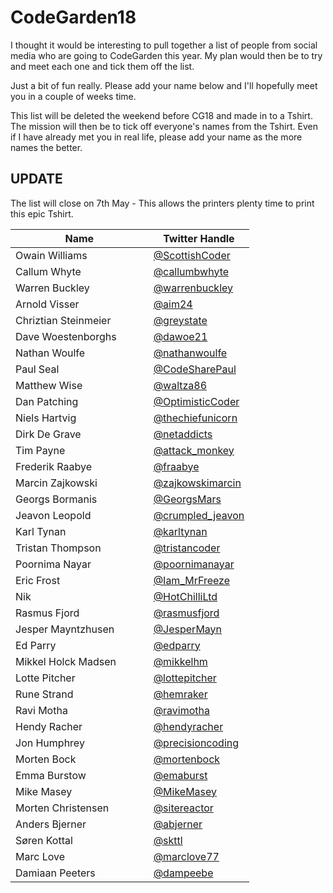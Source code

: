 # CodeGarden18
I thought it would be interesting to pull together a list of people from social media who are going to CodeGarden this year. My plan would then be to try and meet each one and tick them off the list. 

Just a bit of fun really. Please add your name below and I'll hopefully meet you in a couple of weeks time.

This list will be deleted the weekend before CG18 and made in to a Tshirt. The mission will then be to tick off everyone's names from the Tshirt. 
Even if I have already met you in real life, please add your name as the more names the better. 

## UPDATE
The list will close on 7th May - This allows the printers plenty time to print this epic Tshirt. 


| Name                         | Twitter Handle    |
|------------------------------|-------------------|
| Owain Williams               | [@ScottishCoder](https://twitter.com/ScottishCoder)    |
| Callum Whyte                 | [@callumbwhyte](https://twitter.com/callumbwhyte)     |
| Warren Buckley               | [@warrenbuckley](https://twitter.com/warrenbuckley)    |
| Arnold Visser                | [@aim24](https://twitter.com/aim24)            |
| Chriztian Steinmeier         | [@greystate](https://twitter.com/greystate)        |
| Dave Woestenborghs           | [@dawoe21](https://twitter.com/dawoe21)          |
| Nathan Woulfe                | [@nathanwoulfe](https://twitter.com/nathanwoulfe)     |
| Paul Seal                    | [@CodeSharePaul](https://twitter.com/CodeSharePaul)    |
| Matthew Wise                 | [@waltza86](https://twitter.com/waltza86)         |
| Dan Patching                 | [@OptimisticCoder](https://twitter.com/OptimisticCoder)  |
| Niels Hartvig                | [@thechiefunicorn](https://twitter.com/thechiefunicorn)  |
| Dirk De Grave                | [@netaddicts](https://twitter.com/netaddicts)|
| Tim Payne                    | [@attack_monkey](https://twitter.com/attack_monkey)|
| Frederik Raabye              | [@fraabye](https://twitter.com/fraabye)|
| Marcin Zajkowski             | [@zajkowskimarcin](https://twitter.com/zajkowskimarcin)|
| Georgs Bormanis              | [@GeorgsMars](https://twitter.com/GeorgsMars)|
| Jeavon Leopold               | [@crumpled_jeavon](https://twitter.com/crumpled_jeavon)|
| Karl Tynan                   | [@karltynan](https://twitter.com/karltynan) |    
| Tristan Thompson             | [@tristancoder](https://twitter.com/tristancoder) |     
| Poornima Nayar               | [@poornimanayar](https://twitter.com/poornimanayar) |  
| Eric Frost                   | [@Iam_MrFreeze](https://twitter.com/Iam_MrFreeze) |
| Nik                          | [@HotChilliLtd](https://twitter.com/HotChilliLtd) |
| Rasmus Fjord                 | [@rasmusfjord](https://twitter.com/Rasmusfjord) |
| Jesper Mayntzhusen           | [@JesperMayn](https://twitter.com/JesperMayn) |
| Ed Parry                     | [@edparry](https://twitter.com/edparry) |
| Mikkel Holck Madsen          | [@mikkelhm](https://twitter.com/mikkelhm) |
| Lotte Pitcher                | [@lottepitcher](https://twitter.com/lottepitcher) |
| Rune Strand                  | [@hemraker](https://twitter.com/hemraker) |
| Ravi Motha                   | [@ravimotha](https://twitter.com/ravimotha) |
| Hendy Racher                 | [@hendyracher](https://twitter.com/hendyracher) |
| Jon Humphrey                 | [@precisioncoding](https://twitter.com/precisioncoding) |
| Morten Bock                  | [@mortenbock](https://twitter.com/mortenbock) |
| Emma Burstow                  | [@emaburst](https://twitter.com/emaburst) |
| Mike Masey                   | [@MikeMasey](https://twitter.com/MikeMasey) |
| Morten Christensen           | [@sitereactor](https://twitter.com/sitereactor) |
| Anders Bjerner               | [@abjerner](https://twitter.com/abjerner) |
| Søren Kottal                 | [@skttl](https://twitter.com/skttl) |
| Marc Love                    | [@marclove77](https://twitter.com/marclove77) |
| Damiaan Peeters              | [@dampeebe](https://twitter.com/dampeebe) |
